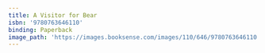 ```yaml
---
title: A Visitor for Bear
isbn: '9780763646110'
binding: Paperback
image_path: 'https://images.booksense.com/images/110/646/9780763646110.jpg'
---
```


